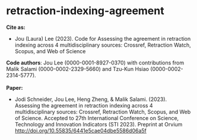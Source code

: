 # retraction-indexing-agreement

**Cite as:**
- Jou (Laura) Lee (2023). Code for Assessing the agreement in retraction indexing across 4 multidisciplinary sources: Crossref, Retraction Watch, Scopus, and Web of Science <br>

**Code authors**:
Jou Lee (0000-0001-8927-0370) with contributions from Malik Salami (0000-0002-2329-5660) and Tzu-Kun Hsiao (0000-0002-2314-5777).<br><br>
**Paper:**
- Jodi Schneider, Jou Lee, Heng Zheng, & Malik Salami. (2023). Assessing the agreement in retraction indexing across 4 multidisciplinary sources: Crossref, Retraction Watch, Scopus, and Web of Science. Accepted to 27th International Conference on Science, Technology and Innovation Indicators (STI 2023). Preprint at Orvium http://doi.org/10.55835/6441e5cae04dbe5586d06a5f
